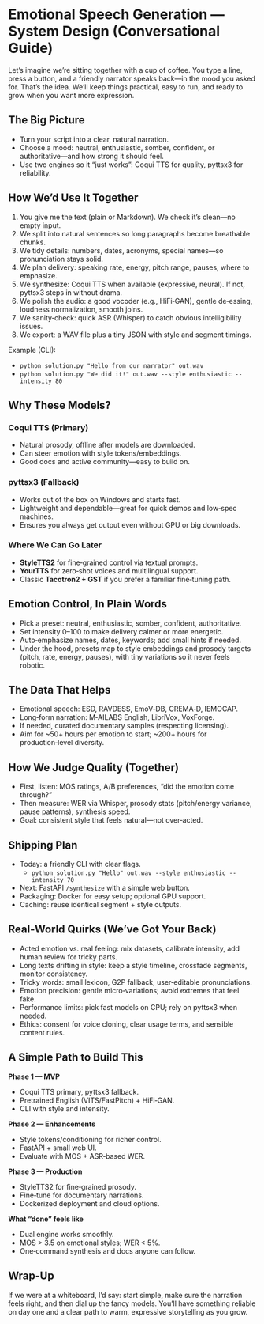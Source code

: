 # Emotional Speech Generation — System Design (Conversational Guide)

Let’s imagine we’re sitting together with a cup of coffee. You type a line, press a button, and a friendly narrator speaks back—in the mood you asked for. That’s the idea. We’ll keep things practical, easy to run, and ready to grow when you want more expression.

## The Big Picture
- Turn your script into a clear, natural narration.
- Choose a mood: neutral, enthusiastic, somber, confident, or authoritative—and how strong it should feel.
- Use two engines so it “just works”: Coqui TTS for quality, pyttsx3 for reliability.

## How We’d Use It Together
1. You give me the text (plain or Markdown). We check it’s clean—no empty input.
2. We split into natural sentences so long paragraphs become breathable chunks.
3. We tidy details: numbers, dates, acronyms, special names—so pronunciation stays solid.
4. We plan delivery: speaking rate, energy, pitch range, pauses, where to emphasize.
5. We synthesize: Coqui TTS when available (expressive, neural). If not, pyttsx3 steps in without drama.
6. We polish the audio: a good vocoder (e.g., HiFi‑GAN), gentle de‑essing, loudness normalization, smooth joins.
7. We sanity‑check: quick ASR (Whisper) to catch obvious intelligibility issues.
8. We export: a WAV file plus a tiny JSON with style and segment timings.

Example (CLI):
- `python solution.py "Hello from our narrator" out.wav`
- `python solution.py "We did it!" out.wav --style enthusiastic --intensity 80`

## Why These Models?
### Coqui TTS (Primary)
- Natural prosody, offline after models are downloaded.
- Can steer emotion with style tokens/embeddings.
- Good docs and active community—easy to build on.

### pyttsx3 (Fallback)
- Works out of the box on Windows and starts fast.
- Lightweight and dependable—great for quick demos and low‑spec machines.
- Ensures you always get output even without GPU or big downloads.

### Where We Can Go Later
- **StyleTTS2** for fine‑grained control via textual prompts.
- **YourTTS** for zero‑shot voices and multilingual support.
- Classic **Tacotron2 + GST** if you prefer a familiar fine‑tuning path.

## Emotion Control, In Plain Words
- Pick a preset: neutral, enthusiastic, somber, confident, authoritative.
- Set intensity 0–100 to make delivery calmer or more energetic.
- Auto‑emphasize names, dates, keywords; add small hints if needed.
- Under the hood, presets map to style embeddings and prosody targets (pitch, rate, energy, pauses), with tiny variations so it never feels robotic.

## The Data That Helps
- Emotional speech: ESD, RAVDESS, EmoV‑DB, CREMA‑D, IEMOCAP.
- Long‑form narration: M‑AILABS English, LibriVox, VoxForge.
- If needed, curated documentary samples (respecting licensing).
- Aim for ~50+ hours per emotion to start; ~200+ hours for production‑level diversity.

## How We Judge Quality (Together)
- First, listen: MOS ratings, A/B preferences, “did the emotion come through?”
- Then measure: WER via Whisper, prosody stats (pitch/energy variance, pause patterns), synthesis speed.
- Goal: consistent style that feels natural—not over‑acted.

## Shipping Plan
- Today: a friendly CLI with clear flags.
  - `python solution.py "Hello" out.wav --style enthusiastic --intensity 70`
- Next: FastAPI `/synthesize` with a simple web button.
- Packaging: Docker for easy setup; optional GPU support.
- Caching: reuse identical segment + style outputs.

## Real‑World Quirks (We’ve Got Your Back)
- Acted emotion vs. real feeling: mix datasets, calibrate intensity, add human review for tricky parts.
- Long texts drifting in style: keep a style timeline, crossfade segments, monitor consistency.
- Tricky words: small lexicon, G2P fallback, user‑editable pronunciations.
- Emotion precision: gentle micro‑variations; avoid extremes that feel fake.
- Performance limits: pick fast models on CPU; rely on pyttsx3 when needed.
- Ethics: consent for voice cloning, clear usage terms, and sensible content rules.

## A Simple Path to Build This
**Phase 1 — MVP**
- Coqui TTS primary, pyttsx3 fallback.
- Pretrained English (VITS/FastPitch) + HiFi‑GAN.
- CLI with style and intensity.

**Phase 2 — Enhancements**
- Style tokens/conditioning for richer control.
- FastAPI + small web UI.
- Evaluate with MOS + ASR‑based WER.

**Phase 3 — Production**
- StyleTTS2 for fine‑grained prosody.
- Fine‑tune for documentary narrations.
- Dockerized deployment and cloud options.

**What “done” feels like**
- Dual engine works smoothly.
- MOS > 3.5 on emotional styles; WER < 5%.
- One‑command synthesis and docs anyone can follow.

## Wrap‑Up
If we were at a whiteboard, I’d say: start simple, make sure the narration feels right, and then dial up the fancy models. You’ll have something reliable on day one and a clear path to warm, expressive storytelling as you grow.